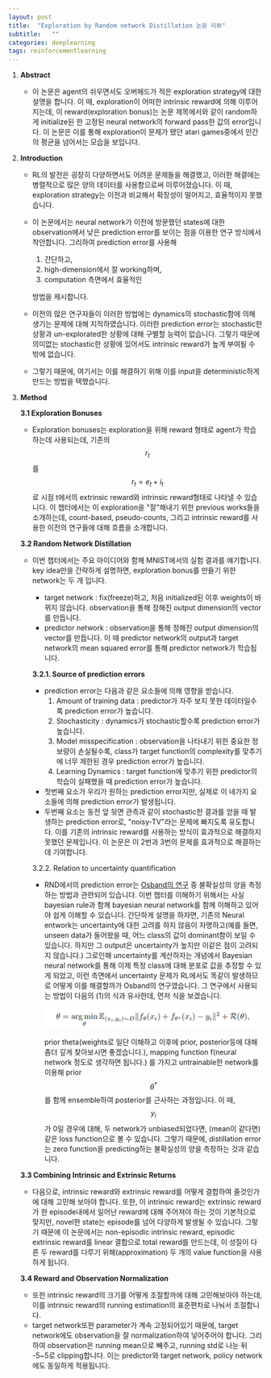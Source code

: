 ```yaml
---
layout: post
title:  "Exploration by Random network Distillation 논문 리뷰"
subtitle:   ""
categories: deeplearning
tags: reinforcementlearning
---
```

1. **Abstract**
    - 이 논문은 agent의 쉬우면서도 오버헤드가 적은 exploration strategy에 대한 설명을 합니다. 이 때, exploration이 어떠한 intrinsic reward에 의해 이루어지는데, 이 reward(exploration bonus)는 논문 제목에서와 같이 random하게 initialize된 한 고정된 neural network의 forward pass한 값의 error입니다. 이 논문은 이를 통해 exploration이 문제가 됐던 atari games중에서 인간의 평균을 넘어서는 모습을 보입니다.
2. **Introduction**
    - RL의 발전은 굉장히 다양하면서도 어려운 문제들을 해결했고, 이러한 해결에는 병렬적으로 많은 양의 데이터를 사용함으로써 이루어졌습니다. 이 때, exploration strategy는 이전과 비교해서 확장성이 떨어지고, 효율적이지 못했습니다.
    - 이 논문에서는 neural network가 이전에 방문했던 states에 대한 observation에서 낮은 prediction error를 보이는 점을 이용한 연구 방식에서 착안합니다. 그리하여 prediction error를 사용해
        1. 간단하고,
        2. high-dimension에서 잘 working하며,
        3. computation 측면에서 효율적인 

        방법을 제시합니다. 

    - 이전의 많은 연구자들이 이러한 방법에는 dynamics의 stochastic함에 의해 생기는 문제에 대해 지적하였습니다. 이러한 prediction error는 stochastic한 상황과 un-explorated한 상황에 대해 구별할 능력이 없습니다. 그렇기 때문에 의미없는 stochastic한 상황에 있어서도 intrinsic reward가 높게 부여될 수 밖에 없습니다.
    - 그렇기 때문에, 여기서는 이를 해결하기 위해 이를 input을 deterministic하게 만드는 방법을 택했습니다.
3. **Method**

    **3.1 Exploration Bonuses**

    - Exploration bonuses는 exploration을 위해 reward 형태로 agent가 학습하는데 사용되는데, 기존의 $$r_t$$를 $$r_t=e_t+i_t$$로 시점 t에서의 extrinsic reward와 intrinsic reward형태로 나타낼 수 있습니다. 이 챕터에서는 이 exploration을 "잘"해내기 위한 previous works들을 소개하는데, count-based, pseudo-counts, 그리고 intrinsic reward를 사용한 이전의 연구들에 대해 흐름을 소개합니다.

    **3.2 Random Network Distillation**

    - 이번 챕터에서는 주요 아이디어와 함께 MNIST에서의 실험 결과를 얘기합니다. key idea만을 간략하게 설명하면, exploration bonus를 만들기 위한 network는 두 개 입니다.
        - target network : fix(freeze)하고, 처음 initialized된 이후 weights이 바뀌지 않습니다. observation을 통해 정해진 output dimension의 vector를 만듭니다.
        - predictor network : observation을 통해 정해진 output dimension의 vector를 만듭니다. 이 때 predictor network의 output과 target network의 mean squared error를 통해 predictor network가 학습됩니다.

        **3.2.1. Source of prediction errors**

        - prediction error는 다음과 같은 요소들에 의해 영향을 받습니다.
            1. Amount of training data : predictor가 자주 보지 못한 데이터일수록 prediction error가 높습니다.
            2. Stochasticity :  dynamics가 stochastic할수록 prediction error가 높습니다.
            3. Model misspecification : observation을 나타내기 위한 중요한 정보량이 손실될수록, class가 target function의 complexity를 맞추기에 너무 제한된 경우 prediction error가 높습니다.
            4. Learning Dynamics : target function에 맞추기 위한 predictor의 학습이 실패했을 때 prediction error가 높습니다.
        - 첫번째 요소가 우리가 원하는 prediction error지만, 실제로 이 네가지 요소들에 의해 prediction error가 발생됩니다.
        - 두번째 요소는 동전 앞 뒷면 관측과 같이 stochastic한 결과를 얻을 때 발생하는 prediction error로, "noisy-TV"라는 문제에 빠지도록 유도합니다. 이를 기존의 intrinsic reward를 사용하는 방식이 효과적으로 해결하지 못했던 문제입니다. 이 논문은 이 2번과 3번의 문제를  효과적으로 해결하는데 기여합니다.

        3.2.2. Relation to uncertainty quantification

        - RND에서의 prediction error는 [Osband의 연구](https://arxiv.org/abs/1806.03335) 중 불확실성의 양을 측정하는 방법과 관련되어 있습니다. 이번 챕터를 이해하기 위해서는 사실 bayesian rule과 함께 bayesian neural network를 함께 이해하고 있어야 쉽게 이해할 수 있습니다. 간단하게 설명을 하자면, 기존의 Neural entwork는 uncertainty에 대한 고려를 하지 않음이 자명하고(예를 들면, unseen data가 들어왔을 때, 어느 class의 값이 dominant함이 보일 수 있습니다. 하지만 그 output은 uncertainty가 높지만 이같은 점이 고려되지 않습니다.) 그로인해 uncertainty를 계산하자는 개념에서 Bayesian neural network를 통해 이제 특정 class에 대해 분포로 값을 추정할 수 있게 되었고, 이런 측면에서 uncertainty 문제가 RL에서도 똑같이 발생하므로 어떻게 이를 해결할까가 Osband의 연구였습니다. 그 연구에서 사용되는 방법이 다음의 (1)의 식과 유사한데, 먼저 식을 보겠습니다.

            ![rnd](/assets/img/rnd_0.PNG)

            prior theta(weights로 일단 이해하고 이후에 prior, posterior등에 대해 좀더 깊게 찾아보시면 좋겠습니다.), mapping function f(neural network 정도로 생각하면 됩니다.) 를 가지고 untrainable한 network를 이용해 prior $$\theta^*$$를 함께 ensemble하여 posterior를 근사하는 과정입니다. 이 때, $$y_i$$가 0일 경우에 대해, 두 network가 unbiased되었다면, (mean이 같다면) 같은 loss function으로 볼 수 있습니다. 그렇기 때문에, distillation error는 zero function을 predicting하는 불확실성의 양을 측정하는 것과 같습니다.

    **3.3 Combining Intrinsic and Extrinsic Returns**

    - 다음으로, intrinsic reward와 extrinsic reward를 어떻게 결합하여 줄것인가에 대해 고민해 보아야 합니다. 또한, 이 intrinsic reward는 extrinsic reward가 한 episode내에서 일어난 reward에 대해 주어져야 하는 것이 기본적으로 맞지만, novel한 state는 episode를 넘어 다양하게 발생될 수 있습니다. 그렇기 때문에 이 논문에서는 non-episodic intrinsic reward, episodic extrinsic reward를 linear 결합으로 total reward를 만드는데, 이 성질이 다른 두 reward를 다루기 위해(approximation) 두 개의 value function을 사용하게 됩니다.

    **3.4 Reward and Observation Normalization**

    - 또한 intrinsic reward의 크기를 어떻게 조절할까에 대해 고민해보아야 하는데, 이를 intrinsic reward의 running estimation의 표준편차로 나눠서 조절합니다.
    - target network또한 parameter가 계속 고정되어있기 때문에, target network에도 observation을 잘 normalization하여 넣어주어야 합니다. 그리하여 observation은 running mean으로 빼주고, running std로 나눈 뒤 -5~5로 clipping합니다. 이는 predictor와 target network, policy network에도 동일하게 적용됩니다.